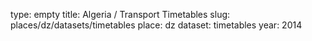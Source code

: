 type: empty
title: Algeria / Transport Timetables
slug: places/dz/datasets/timetables
place: dz
dataset: timetables
year: 2014
